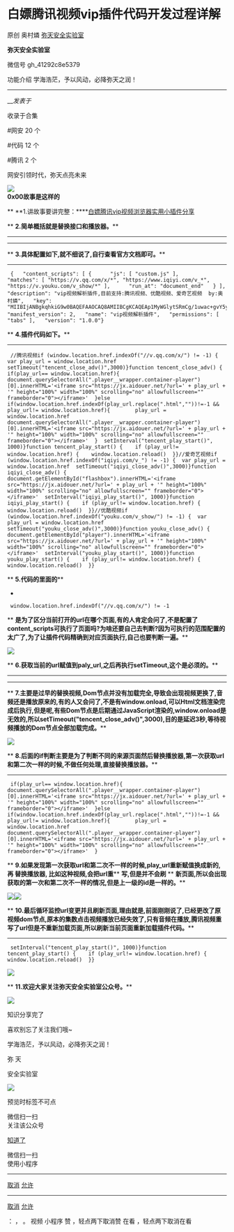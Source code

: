#  白嫖腾讯视频vip插件代码开发过程详解

原创 奥村燐 [ 弥天安全实验室 ](javascript:void\(0\);)

**弥天安全实验室** ![]()

微信号 gh_41292c8e5379

功能介绍 学海浩茫，予以风动，必降弥天之润！

____

___发表于_

收录于合集

#网安 20 个

#代码 12 个

#腾讯 2 个

  

  

网安引领时代，弥天点亮未来  

  
  

  

  



![](https://raw.githubusercontent.com/tuchuang9/tc1/refs/heads/main/public/20221025230221.png)  
 **0x00故事是这样的**  
  
  
  

 **
**1.讲故事要讲完整：****[白嫖腾讯vip视频浏览器实用小插件分享](http://mp.weixin.qq.com/s?__biz=MzU2NDgzOTQzNw==&mid=2247496784&idx=1&sn=ca78d2daa5d44edfb5667410a793f191&chksm=fc466132cb31e824390bcd964f8cc23565a46ec6aaa8a1e3f3ceac95087dd2db360631307922&scene=21#wechat_redirect)

  

 ** **2.简单概括就是替换接口和播放器。****

 ** **  
****

 ** **3.具体配置如下,就不细说了,自行查看官方文档即可。****

  *   *   *   *   *   *   *   *   *   *   *   *   * 

    
    
     {   "content_scripts": [ {      "js": [ "custom.js" ],      "matches": [ "https://v.qq.com/x/*", "https://www.iqiyi.com/v_*", "https://v.youku.com/v_show/*" ],      "run_at": "document_end"   } ],   "description": "vip视频解析插件,目前支持:腾讯视频、优酷视频、爱奇艺视频  by:奥村燐",   "key": "MIIBIjANBgkqhkiG9w0BAQEFAAOCAQ8AMIIBCgKCAQEAp1MyWGlytSRmCg/1uwac+gvY5y+gdKunzleHMWO/rqcdvSS7HrYOnAdm9itJNGFdlnhLMsdVQROj5q7SWI1DaRx6RHpYj97GTa8hPzY4pv+icC2aCyg/DeRx2TAighf+CL/av+OqhAbrePD+H03/Uigx7cfvafaGO8k+C5RIkOH7kGu2kPiO9ylI1jVDzWp7HQEAix8o3I6TD/ZJhKUZ0w6XRog0uh/IHtUwqVe+rXxkka7ri+/MA6qct6XcSkP3bAtfmFlzj+WOWKJKrnXKNxcsSYU3bRJYGWgdz3qgNzQQIZMYDN5zJeVIaMhXC3De4KWjix8HfbJbHnda0d/rBwIDAQAB",   "manifest_version": 2,   "name": "vip视频解析插件",   "permissions": [ "tabs" ],   "version": "1.0.0"}

  

 ** **4.插件代码如下。****

  *   *   *   *   *   *   *   *   *   *   *   *   *   *   *   *   *   *   *   *   *   *   *   *   *   *   *   *   *   *   *   *   *   *   *   *   *   *   *   *   *   *   *   *   *   *   * 

    
    
     //腾讯视频if (window.location.href.indexOf("//v.qq.com/x/") != -1) {  var play_url = window.location.href  setTimeout("tencent_close_adv()",3000)}function tencent_close_adv() {      if(play_url== window.location.href){  document.querySelectorAll(".player__wrapper.container-player")[0].innerHTML='<iframe src="https://jx.aidouer.net/?url=' + play_url + '" height="100%" width="100%" scrolling="no" allowfullscreen="" frameborder="0"></iframe>'  }else if(window.location.href.indexOf(play_url.replace(".html",""))!=-1 && play_url!= window.location.href){        play_url = window.location.href  document.querySelectorAll(".player__wrapper.container-player")[0].innerHTML='<iframe src="https://jx.aidouer.net/?url=' + play_url + '" height="100%" width="100%" scrolling="no" allowfullscreen="" frameborder="0"></iframe>'  }  setInterval("tencent_play_start()", 1000)}function tencent_play_start() {    if (play_url!= window.location.href) {    window.location.reload()  }}//爱奇艺视频if (window.location.href.indexOf("iqiyi.com/v_") != -1) {  var play_url = window.location.href  setTimeout("iqiyi_close_adv()",3000)}function iqiyi_close_adv() {      document.getElementById("flashbox").innerHTML='<iframe src="https://jx.aidouer.net/?url=' + play_url + '" height="100%" width="100%" scrolling="no" allowfullscreen="" frameborder="0"></iframe>'  setInterval("iqiyi_play_start()", 1000)}function iqiyi_play_start() {    if (play_url!= window.location.href) {    window.location.reload()  }}//优酷视频if (window.location.href.indexOf("youku.com/v_show/") != -1) {  var play_url = window.location.href  setTimeout("youku_close_adv()",3000)}function youku_close_adv() {      document.getElementById("player").innerHTML='<iframe src="https://jx.aidouer.net/?url=' + play_url + '" height="100%" width="100%" scrolling="no" allowfullscreen="" frameborder="0"></iframe>'  setInterval("youku_play_start()", 1000)}function youku_play_start() {    if (play_url!= window.location.href) {    window.location.reload()  }}

  

 ** **5.代码的里面的****

  * 

    
    
     window.location.href.indexOf("//v.qq.com/x/") != -1

 **
**是为了区分当前打开的url在哪个页面,有的人肯定会问了,不是配置了content_scripts可执行了页面吗?为啥还要自己去判断?因为可执行的范围配置的太广了,为了让插件代码精确到对应页面执行,自己也要判断一遍。****

![](https://raw.githubusercontent.com/tuchuang9/tc1/refs/heads/main/public/20221025230222.png)

  

 ** **6.获取当前的url赋值到paly_url,之后再执行setTimeout,这个是必须的。****

 ** **  
****

 **
**7.主要是过早的替换视频,Dom节点并没有加载完全,导致会出现视频更换了,音频还是播放原来的,有的人又会问了,不是有window.onload,可以Html文档渲染完成后执行,但是呢,有些Dom节点是后期通过JavaScript渲染的,window.onload是无效的,所以setTimeout("tencent_close_adv()",3000),目的是延迟3秒,等待视频播放的Dom节点全部加载完成。****

![](https://raw.githubusercontent.com/tuchuang9/tc1/refs/heads/main/public/20221025230223.png)

  

 ** **8.后面的if判断主要是为了判断不同的来源页面然后替换播放器,第一次获取url和第二次一样的时候,不做任何处理,直接替换播放器。****

  *   *   *   *   *   * 

    
    
     if(play_url== window.location.href){  document.querySelectorAll(".player__wrapper.container-player")[0].innerHTML='<iframe src="https://jx.aidouer.net/?url=' + play_url + '" height="100%" width="100%" scrolling="no" allowfullscreen="" frameborder="0"></iframe>'  }else if(window.location.href.indexOf(play_url.replace(".html",""))!=-1 && play_url!= window.location.href){        play_url = window.location.href  document.querySelectorAll(".player__wrapper.container-player")[0].innerHTML='<iframe src="https://jx.aidouer.net/?url=' + play_url + '" height="100%" width="100%" scrolling="no" allowfullscreen="" frameborder="0"></iframe>'  }

  

 ** **9.如果发现第一次获取url和第二次不一样的时候,play_url重新赋值换成新的,再 **替换播放器,** 比如这种视频,会把url重****
**写,但是并不会刷** ** **新页面,所以会出现获取的第一次和第二次不一样的情况,但是上一级的id是一样的。****

![](https://raw.githubusercontent.com/tuchuang9/tc1/refs/heads/main/public/20221025230225.png)![](https://raw.githubusercontent.com/tuchuang9/tc1/refs/heads/main/public/20221025230227.png)

 **
**10.最后循环监控url变更并且刷新页面,理由就是,前面刚刚说了,已经更改了原视频dom节点,原本的集数点击视频播放已经失效了,只有音频在播放,腾讯视频重写了url但是不重新加载页面,所以刷新当前页面重新加载插件代码。****

  *   *   *   *   *   *   * 

    
    
     setInterval("tencent_play_start()", 1000)}function tencent_play_start() {    if (play_url!= window.location.href) {    window.location.reload()  }}

![](https://raw.githubusercontent.com/tuchuang9/tc1/refs/heads/main/public/20221025230229.png)

  

 ** **11.欢迎大家关注弥天安全实验室公众号。****

  

![](https://raw.githubusercontent.com/tuchuang9/tc1/refs/heads/main/public/20221025230230.png)  

  

知识分享完了

喜欢别忘了关注我们哦~

  

学海浩茫，予以风动，必降弥天之润！

  

   弥  天

安全实验室  

![](https://raw.githubusercontent.com/tuchuang9/tc1/refs/heads/main/public/20221025230232.png)  

  

  

预览时标签不可点

微信扫一扫  
关注该公众号

[知道了](javascript:;)

微信扫一扫  
使用小程序

****

[取消](javascript:void\(0\);) [允许](javascript:void\(0\);)

****

[取消](javascript:void\(0\);) [允许](javascript:void\(0\);)

： ， 。   视频 小程序 赞 ，轻点两下取消赞 在看 ，轻点两下取消在看

